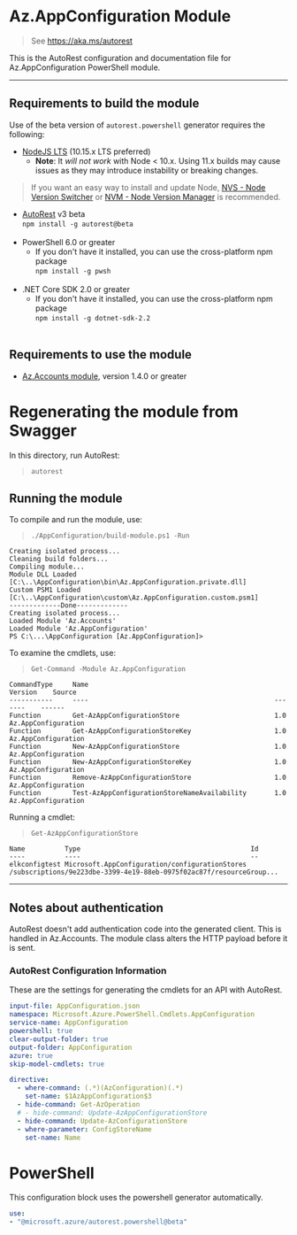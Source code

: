 # Az.AppConfiguration Module
> See https://aka.ms/autorest

This is the AutoRest configuration and documentation file for Az.AppConfiguration PowerShell module.

---
## Requirements to build the module
Use of the beta version of `autorest.powershell` generator requires the following:
- [NodeJS LTS](https://nodejs.org) (10.15.x LTS preferred)
  - **Note**: It *will not work* with Node < 10.x. Using 11.x builds may cause issues as they may introduce instability or breaking changes.
> If you want an easy way to install and update Node, [NVS - Node Version Switcher](../nodejs/installing-via-nvs.md) or [NVM - Node Version Manager](../nodejs/installing-via-nvm.md) is recommended.
- [AutoRest](https://aka.ms/autorest) v3 beta <br> `npm install -g autorest@beta ` <br>&nbsp;
- PowerShell 6.0 or greater
  - If you don't have it installed, you can use the cross-platform npm package <br> `npm install -g pwsh` <br>&nbsp;
- .NET Core SDK 2.0 or greater
  - If you don't have it installed, you can use the cross-platform npm package <br> `npm install -g dotnet-sdk-2.2 ` <br>&nbsp;

## Requirements to use the module
- [Az.Accounts module](https://www.powershellgallery.com/packages/Az.Accounts/), version 1.4.0 or greater

# Regenerating the module from Swagger
In this directory, run AutoRest:
> `autorest`

## Running the module 
To compile and run the module, use:
> `./AppConfiguration/build-module.ps1 -Run`

``` text
Creating isolated process...
Cleaning build folders...
Compiling module...
Module DLL Loaded [C:\..\AppConfiguration\bin\Az.AppConfiguration.private.dll]
Custom PSM1 Loaded [C:\..\AppConfiguration\custom\Az.AppConfiguration.custom.psm1]
-------------Done-------------
Creating isolated process...
Loaded Module 'Az.Accounts'
Loaded Module 'Az.AppConfiguration'
PS C:\...\AppConfiguration [Az.AppConfiguration]>
```

To examine the cmdlets, use:
> `Get-Command -Module Az.AppConfiguration`

``` text
CommandType     Name                                               Version    Source
-----------     ----                                               -------    ------
Function        Get-AzAppConfigurationStore                        1.0        Az.AppConfiguration
Function        Get-AzAppConfigurationStoreKey                     1.0        Az.AppConfiguration
Function        New-AzAppConfigurationStore                        1.0        Az.AppConfiguration
Function        New-AzAppConfigurationStoreKey                     1.0        Az.AppConfiguration
Function        Remove-AzAppConfigurationStore                     1.0        Az.AppConfiguration
Function        Test-AzAppConfigurationStoreNameAvailability       1.0        Az.AppConfiguration
```

Running a cmdlet:
> `Get-AzAppConfigurationStore`

``` text
Name          Type                                           Id
----          ----                                           --
elkconfigtest Microsoft.AppConfiguration/configurationStores /subscriptions/9e223dbe-3399-4e19-88eb-0975f02ac87f/resourceGroup...
```
---
## Notes about authentication
AutoRest doesn't add authentication code into the generated client. This is handled in Az.Accounts.
The module class alters the HTTP payload before it is sent.

### AutoRest Configuration Information
These are the settings for generating the cmdlets for an API with AutoRest.

``` yaml
input-file: AppConfiguration.json
namespace: Microsoft.Azure.PowerShell.Cmdlets.AppConfiguration
service-name: AppConfiguration
powershell: true
clear-output-folder: true
output-folder: AppConfiguration
azure: true
skip-model-cmdlets: true

directive:
  - where-command: (.*)(AzConfiguration)(.*)
    set-name: $1AzAppConfiguration$3
  - hide-command: Get-AzOperation
  # - hide-command: Update-AzAppConfigurationStore
  - hide-command: Update-AzConfigurationStore
  - where-parameter: ConfigStoreName
    set-name: Name
```

# PowerShell
This configuration block uses the powershell generator automatically.

``` yaml
use:
- "@microsoft.azure/autorest.powershell@beta"

```
